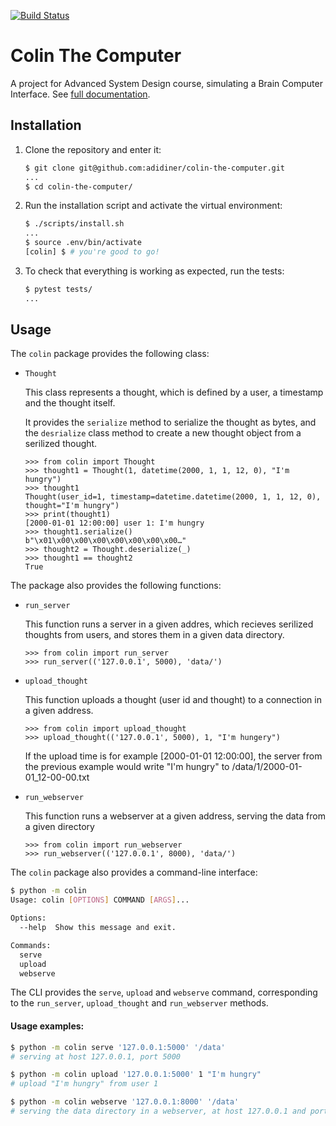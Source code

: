 [![Build Status](https://travis-ci.org/adidiner/colin-the-computer.svg?branch=master)](https://travis-ci.org/adidiner/colin-the-computer)

# Colin The Computer

A project for Advanced System Design course, simulating a Brain Computer Interface. See [full documentation](https://colin-the-computer.readthedocs.io/en/latest).

## Installation

1. Clone the repository and enter it:

    ```sh
    $ git clone git@github.com:adidiner/colin-the-computer.git
    ...
    $ cd colin-the-computer/
    ```

2. Run the installation script and activate the virtual environment:

    ```sh
    $ ./scripts/install.sh
    ...
    $ source .env/bin/activate
    [colin] $ # you're good to go!
    ```

3. To check that everything is working as expected, run the tests:


    ```sh
    $ pytest tests/
    ...
    ```
## Usage

The `colin` package provides the following class:

- `Thought`

    This class represents a thought, which is defined by a user, a timestamp and the thought itself.

    It provides the `serialize` method to serialize the thought as bytes, and the `desrialize` class method to create a new thought object from a serilized thought.

    ```pycon
    >>> from colin import Thought
    >>> thought1 = Thought(1, datetime(2000, 1, 1, 12, 0), "I'm hungry")
	>>> thought1
	Thought(user_id=1, timestamp=datetime.datetime(2000, 1, 1, 12, 0), thought="I'm hungry")
	>>> print(thought1)
	[2000-01-01 12:00:00] user 1: I'm hungry
    >>> thought1.serialize()
	b"\x01\x00\x00\x00\x00\x00\x00\x00…"
	>>> thought2 = Thought.deserialize(_)
	>>> thought1 == thought2
	True
    ```

The package also provides the following functions:
- `run_server`

    This function runs a server in a given addres, which recieves serilized thoughts from users, and stores them in a given data directory.

    ```pycon
    >>> from colin import run_server
    >>> run_server(('127.0.0.1', 5000), 'data/')
    ```

- `upload_thought`

    This function uploads a thought (user id and thought) to a connection in a given address.

    ```pycon
    >>> from colin import upload_thought
    >>> upload_thought(('127.0.0.1', 5000), 1, "I'm hungery")
    ```
    If the upload time is for example [2000-01-01 12:00:00], the server from the previous example would write "I'm hungry" to /data/1/2000-01-01_12-00-00.txt

- `run_webserver`

    This function runs a webserver at a given address, serving the data from a given directory

    ```pycon
    >>> from colin import run_webserver
    >>> run_webserver(('127.0.0.1', 8000), 'data/')
    ```

The `colin` package also provides a command-line interface:

```sh
$ python -m colin
Usage: colin [OPTIONS] COMMAND [ARGS]...

Options:
  --help  Show this message and exit.

Commands:
  serve
  upload
  webserve
```

The CLI provides the `serve`, `upload` and `webserve` command, corresponding to the `run_server`, `upload_thought` and `run_webserver` methods.

#### Usage examples:
```sh
$ python -m colin serve '127.0.0.1:5000' '/data'
# serving at host 127.0.0.1, port 5000
```

```sh
$ python -m colin upload '127.0.0.1:5000' 1 "I'm hungry"
# upload "I'm hungry" from user 1
```

```sh
$ python -m colin webserve '127.0.0.1:8000' '/data'
# serving the data directory in a webserver, at host 127.0.0.1 and port 8000
```

